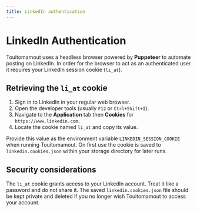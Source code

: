 ```yaml
---
title: LinkedIn authentication
---
```


# LinkedIn Authentication

Touitomamout uses a headless browser powered by **Puppeteer** to automate posting on LinkedIn. In order for the browser to act as an authenticated user it requires your LinkedIn session cookie (`li_at`).

## Retrieving the `li_at` cookie

1. Sign in to LinkedIn in your regular web browser.
2. Open the developer tools (usually `F12` or `Ctrl+Shift+I`).
3. Navigate to the **Application** tab then **Cookies** for `https://www.linkedin.com`.
4. Locate the cookie named `li_at` and copy its value.

Provide this value as the environment variable `LINKEDIN_SESSION_COOKIE` when running Touitomamout. On first use the cookie is saved to `linkedin.cookies.json` within your storage directory for later runs.

## Security considerations

The `li_at` cookie grants access to your LinkedIn account. Treat it like a password and do not share it. The saved `linkedin.cookies.json` file should be kept private and deleted if you no longer wish Touitomamout to access your account.
